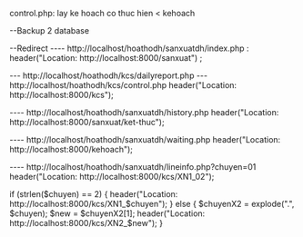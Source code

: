 control.php: lay ke hoach co thuc hien < kehoach

--Backup 2 database

--Redirect
---- http://localhost/hoathodh/sanxuatdh/index.php :
header("Location: http://localhost:8000/sanxuat") ;

--- http://localhost/hoathodh/kcs/dailyreport.php
--- http://localhost/hoathodh/kcs/control.php
header("Location: http://localhost:8000/kcs");

---- http://localhost/hoathodh/sanxuatdh/history.php
header("Location: http://localhost:8000/sanxuat/ket-thuc");

---- http://localhost/hoathodh/sanxuatdh/waiting.php
header("Location: http://localhost:8000/kehoach");

---- http://localhost/hoathodh/sanxuatdh/lineinfo.php?chuyen=01
header("Location: http://localhost:8000/kcs/XN1_02");

if (strlen($chuyen) == 2) {
header("Location: http://localhost:8000/kcs/XN1_$chuyen");
} else {
$chuyenX2 = explode(".", $chuyen);
$new = $chuyenX2[1];
header("Location: http://localhost:8000/kcs/XN2_$new");
}

<!-- *
@extends('layouts.app')
@push('meta')
    <meta http-equiv="refresh" content="15">
@endpush
@push('styles')
    <style>
        @font-face {
            font-family: '7-Segment';
            src: url('{{ asset('fonts/number.ttf') }}');
        }

        .number {
            font-family: '7-Segment';
            line-height: 1;
            white-space: nowrap;
        }
    </style>
@endpush
@section('content')
    <div class="bg-black text-white h-screen w-screen">
        @if ($plan)
            @php
                $chuyen = explode('_', $plan->chuyen);
            @endphp
            <div class="h-full w-full overflow-hidden bg-blue-800 text-white text-xl uppercase flex flex-col gap-1">
                <div class="h-[150px] flex border-b-2">
                    <div class="w-1/4 h-full left flex flex-col justify-between items-center p-2 border-r-2 border-l-2">
                        <div class="flex h-2/3 w-full justify-between items-center font-extrabold text-5xl">
                            <a href="{{ route('produce.dashboard') }}">
                                <img src="{{ asset('images/logo.png') }}" alt="" width="70px">
                            </a>
                            <p>{{ $plan->chuyen }}</p>
                        </div>
                        <div class="flex h-1/3 w-full justify-between items-center font-extrabold text-4xl">
                            @isset($kcs)
                                <a href="{{ route('kcs.editWorker', $kcs) }}">LĐ: {{ $kcs->laodong }}</a>
                                <a href="{{ route('kcs.editWorker', $kcs) }}">DP: {{ $kcs->duphong }}</a>
                            @else
                                <span>LĐ: --</span>
                                <span>DP: --</span>
                            @endisset

                        </div>
                    </div>
                    <div class="center flex-1 h-full p-2 flex font-extrabold">
                        <span class="text-center w-1/2">
                            <p class="text-3xl">ĐỊNH MỨC NGÀY</p>
                            <p class="text-9xl number">
                                @isset($kcs)
                                    <a href="{{ route('kcs.editWorker', $kcs) }}">{{ $kcs->chitieungay }}</a>
                                @else
                                    --
                                @endisset
                            </p>
                        </span>
                        <span class="text-center w-1/2">
                            <p class="text-3xl">ĐỊNH MỨC H.TẠI</p>
                            <p class="text-9xl number">{{ $dmhientai ?? 0 }}</p>
                        </span>
                    </div>
                    <div class="w-1/4 h-full left flex justify-between items-center p-2 border-l-2 border-r-2">
                        <div class="flex flex-col h-full justify-between font-extrabold text-4xl">
                            <p>{{ $plan->khachhang }}</p>
                            <p>{{ $plan->mahang }}</p>
                        </div>
                        <div class="image">
                            @if ($plan->logo)
                                <img src="{{ $plan->logo }}" alt="" width="70px">
                            @else
                                <div class="bg-gray-400 h-20 w-20"></div>
                            @endif

                        </div>
                    </div>
                </div>
                <div class="h-[calc(100vh-150px)] text-4xl leading-none font-extrabold grid grid-cols-4 gap-1">
                    <div class="border-2 text-center flex flex-col items-center gap-2 p-2">
                        <span>SỐ LƯỢNG ĐẠT</span>
                        <span class="text-9xl number">{{ $kcs->sldat ?? '--' }}</span>
                    </div>
                    <div class="border-2 text-center flex flex-col items-center gap-2 p-2">
                        <span>TỶ LỆ ĐẠT</span>
                        <span class="text-9xl number tracking-wider">
                            @isset($tyleloi)
                                {{ round($tyledat, 1) }}<span class="text-5xl">%</span>
                            @else
                                --
                            @endisset
                        </span>
                    </div>
                    <div class="border-2 text-center flex flex-col items-center gap-2 p-2">
                        <span>SỐ LƯỢNG LỖI</span>
                        <span class="text-9xl number">{{ $kcs->slloi ?? '--' }}</span>
                    </div>
                    <div class="border-2 text-center flex flex-col items-center gap-2 p-2">
                        <span>TỶ LỆ LỖI</span>
                        <span class="text-9xl number tracking-wider">
                            @isset($tyleloi)
                                {{ round($tyleloi, 1) }}<span class="text-5xl">%</span>
                            @else
                                --
                            @endisset
                        </span>
                    </div>
                    <div class="border-2 text-center flex flex-col items-center gap-2 p-2">
                        <span>TÁC NGHIỆP</span>
                        <a href="{{ route('produce.editWarehouseUpdate', $plan) }}" class="text-9xl number">
                            {{ $plan->sltacnghiep }}
                        </a>
                    </div>
                    <div class="border-2 text-center flex flex-col items-center gap-2 p-2">
                        <span>ĐÃ THỰC HIỆN</span>
                        <a href="{{ route('produce.editWarehouseUpdate', $plan) }}" class="text-9xl number">
                            {{ $plan->thuchien }}
                        </a>
                    </div>
                    <div class="border-2 text-center flex flex-col items-center gap-2 p-2">
                        <span>BTP CẤP</span>
                        <span class="text-9xl number">{{ $plan->btpcap }}</span>
                    </div>
                    <div class="border-2 text-center flex flex-col items-center gap-2 p-2">
                        <span>VỐN</span>
                        <span class="text-9xl number tracking-wider">{{ isset($von) ? round($von, 1) : '--' }}</span>
                    </div>
                    <div class="border-2 text-center flex flex-col items-center gap-2 p-2">
                        <span>NHẬP KHO</span>
                        <a href="{{ route('produce.editWarehouseUpdate', $plan) }}" class="text-9xl number">
                            {{ $plan->nhaphoanthanh }}
                        </a>
                    </div>
                    <div class="border-2 text-center flex flex-col items-center gap-2 p-2">
                        <span>NHẬP THIẾU</span>
                        <a href="{{ route('produce.editWarehouseUpdate', $plan) }}" class="text-9xl number">
                            {{ $plan->thuchien - $plan->nhaphoanthanh }}
                        </a>
                    </div>
                    <div class="border-2 text-center flex flex-col items-center gap-2 p-2 col-span-2">
                        <span>3 lỗi cao nhất</span>
                        @if (count($errors) > 0 && $errors[0] != '')
                            <span class="text-xl text-left w-full px-4">
                                @foreach ($errors as $index => $error)
                                    <p>{{ $index + 1 }}. {{ $error }}</p>
                                @endforeach
                            </span>
                        @endif
                    </div>
                </div>
            </div>
        @else
            <div class="w-full h-full flex justify-center items-center">
                <h4 class="uppercase text-7xl font-bold">Chưa có thông tin sản xuất</h4>
            </div>
        @endif
    </div>
@endsection

* -->
